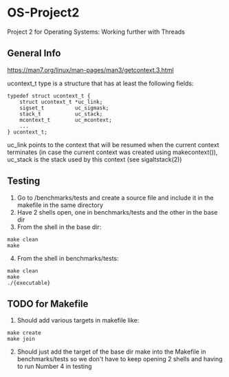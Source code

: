 # OS-Project2
Project 2 for Operating Systems: Working further with Threads

## General Info
https://man7.org/linux/man-pages/man3/getcontext.3.html

ucontext_t type is a structure that has at least the following fields:

```
typedef struct ucontext_t {
    struct ucontext_t *uc_link;
    sigset_t          uc_sigmask;
    stack_t           uc_stack;
    mcontext_t        uc_mcontext;
    ...
} ucontext_t;
```

uc_link points to the context that will be resumed when the current context terminates (in case the current context was created using makecontext()), uc_stack is the stack used by this context (see sigaltstack(2))

## Testing
1. Go to /benchmarks/tests and create a source file and include it in the makefile in the same directory
2. Have 2 shells open, one in benchmarks/tests and the other in the base dir
3. From the shell in the base dir:
```
make clean
make
```
4. From the shell in benchmarks/tests:
```
make clean
make
./{executable}
```

## TODO for Makefile

1. Should add various targets in makefile like:
```
make create
make join
```

2. Should just add the target of the base dir make into the Makefile in benchmarks/tests so we don't have to keep opening 2 shells and having to run Number 4 in testing


